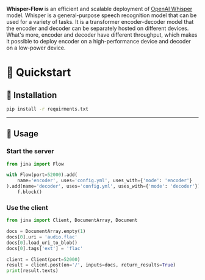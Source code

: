 

**Whisper-Flow** is an efficient and scalable deployment of [OpenAI Whisper](https://github.com/openai/whisper) model. 
Whisper is a general-purpose speech recognition model that can be used for a variety of tasks. 
It is a transformer encoder-decoder model that the encoder and decoder can be separately hosted on different devices.
What's more, encoder and decoder have different throughput, which makes it possible to deploy encoder on a high-performance device and decoder on a low-power device.


# 🚀 Quickstart

## 💾 Installation

```bash
pip install -r requirments.txt
```

---

## 🚌 Usage


### Start the server 

```python
from jina import Flow

with Flow(port=52000).add(
    name='encoder', uses='config.yml', uses_with={'mode': 'encoder'}
).add(name='decoder', uses='config.yml', uses_with={'mode': 'decoder'}) as f:
    f.block()
```


### Use the client

```python
from jina import Client, DocumentArray, Document

docs = DocumentArray.empty(1)
docs[0].uri = 'audio.flac'
docs[0].load_uri_to_blob()
docs[0].tags['ext'] = 'flac'

client = Client(port=52000)
result = client.post(on='/', inputs=docs, return_results=True)
print(result.texts)
```